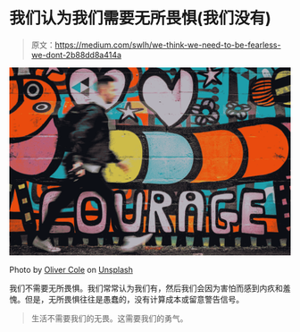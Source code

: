 # 我们认为我们需要无所畏惧(我们没有)

> 原文：<https://medium.com/swlh/we-think-we-need-to-be-fearless-we-dont-2b88dd8a414a>

![](img/88780f42657a1abbefbb23eaf25d41bf.png)

Photo by [Oliver Cole](https://unsplash.com/@oliver_photographer?utm_source=medium&utm_medium=referral) on [Unsplash](https://unsplash.com?utm_source=medium&utm_medium=referral)

我们不需要无所畏惧。我们常常认为我们有，然后我们会因为害怕而感到内疚和羞愧。但是，无所畏惧往往是愚蠢的，没有计算成本或留意警告信号。

> 生活不需要我们的无畏。这需要我们的勇气。